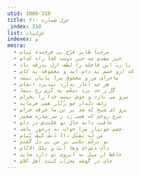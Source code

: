 ```yaml
---
utid: 1000-310
title: غزل شماره ۳۱۰
_index: 310
list: غزلیات
indexes: م
mesra:
  - مرحبا طایر فرّخ پی فرخنده پیام
  - خیر مقدم چه خبر دوست کجا راه کدام
  - یا رب این قافله را لطف ازل بدرقه باد
  - که ازو خصم به دام آمد و معشوقه به کام
  - ماجرای من و معشوق مرا پایان نیست
  - هر چه آغاز ندارد نپذیرد انجام
  - گل ز حد برد تنعّم به کَرَم رخ بنما
  - سرو می نازد و خوش نیست خدا را بخرام
  - زلف دلدار چو زُنّار همی فرماید
  - برو ای شیخ که شد بر تن ما خرقه حرام
  - مرغ روحم که همی زد ز سر سِدرَه صفیر
  - عاقبت دانه خال تو فکندش در دام
  - چشم خونبار مرا خواب نه درخور باشد
  - مَن لَه یَقتُل داءُ دَنَفٌ کَیفَ یُنام
  - تو ترحّم نکنی بر من بی دل گفتم
  - ذاکَ دَعوایَ وَ‌ها اَنتَ و تِلکَ الایّام
  - حافظ ار میل به ابروی تو دارد شاید
  - جای در گوشه محراب کنند اهل کلام
---
```

